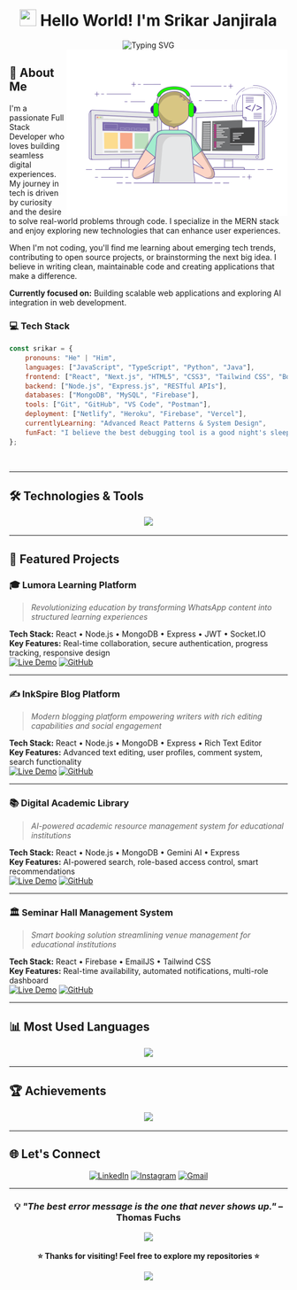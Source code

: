 <div align="center">
  
# <img src="https://raw.githubusercontent.com/MartinHeinz/MartinHeinz/master/wave.gif" width="30px" height="30px"> Hello World! I'm **Srikar Janjirala**

<img src="https://readme-typing-svg.demolab.com?font=Fira+Code&size=22&duration=3000&pause=1000&color=00D9FF&center=true&vCenter=true&multiline=true&width=600&height=100&lines=Full+Stack+Developer+%7C+MERN+Enthusiast;Crafting+Digital+Solutions+with+Passion;Turning+Ideas+into+Reality" alt="Typing SVG" />

</div>

<img align="right" alt="Coding" width="400" src="https://raw.githubusercontent.com/devSouvik/devSouvik/master/gif3.gif">

## 🚀 About Me

I'm a passionate Full Stack Developer who loves building seamless digital experiences. My journey in tech is driven by curiosity and the desire to solve real-world problems through code. I specialize in the MERN stack and enjoy exploring new technologies that can enhance user experiences.

When I'm not coding, you'll find me learning about emerging tech trends, contributing to open source projects, or brainstorming the next big idea. I believe in writing clean, maintainable code and creating applications that make a difference.

**Currently focused on:** Building scalable web applications and exploring AI integration in web development.

### 💻 Tech Stack

```javascript
const srikar = {
    pronouns: "He" | "Him",
    languages: ["JavaScript", "TypeScript", "Python", "Java"],
    frontend: ["React", "Next.js", "HTML5", "CSS3", "Tailwind CSS", "Bootstrap"],
    backend: ["Node.js", "Express.js", "RESTful APIs"],
    databases: ["MongoDB", "MySQL", "Firebase"],
    tools: ["Git", "GitHub", "VS Code", "Postman"],
    deployment: ["Netlify", "Heroku", "Firebase", "Vercel"],
    currentlyLearning: "Advanced React Patterns & System Design",
    funFact: "I believe the best debugging tool is a good night's sleep! 💤"
};
```

<br clear="right"/>

---

## 🛠️ **Technologies & Tools**

<div align="center">

<img src="https://skillicons.dev/icons?i=js,ts,react,nextjs,nodejs,express,mongodb,python,java,html,css,tailwind,bootstrap,git,github,firebase,netlify,heroku&theme=dark" />

</div>

---

## 🎯 **Featured Projects**

### 🎓 **Lumora Learning Platform**
> *Revolutionizing education by transforming WhatsApp content into structured learning experiences*

**Tech Stack:** React • Node.js • MongoDB • Express • JWT • Socket.IO  
**Key Features:** Real-time collaboration, secure authentication, progress tracking, responsive design  
[![Live Demo](https://img.shields.io/badge/🌐_Live_Demo-00D9FF?style=for-the-badge)](https://lumora-web.netlify.app/) [![GitHub](https://img.shields.io/badge/📦_Source_Code-181717?style=for-the-badge&logo=github)](#)

---

### ✍️ **InkSpire Blog Platform**
> *Modern blogging platform empowering writers with rich editing capabilities and social engagement*

**Tech Stack:** React • Node.js • MongoDB • Express • Rich Text Editor  
**Key Features:** Advanced text editing, user profiles, comment system, search functionality  
[![Live Demo](https://img.shields.io/badge/🌐_Live_Demo-00D9FF?style=for-the-badge)](https://inkspire-blog.netlify.app/) [![GitHub](https://img.shields.io/badge/📦_Source_Code-181717?style=for-the-badge&logo=github)](#)

---

### 📚 **Digital Academic Library**
> *AI-powered academic resource management system for educational institutions*

**Tech Stack:** React • Node.js • MongoDB • Gemini AI • Express  
**Key Features:** AI-powered search, role-based access control, smart recommendations  
[![Live Demo](https://img.shields.io/badge/🌐_Live_Demo-00D9FF?style=for-the-badge)](#) [![GitHub](https://img.shields.io/badge/📦_Source_Code-181717?style=for-the-badge&logo=github)](#)

---

### 🏛️ **Seminar Hall Management System**
> *Smart booking solution streamlining venue management for educational institutions*

**Tech Stack:** React • Firebase • EmailJS • Tailwind CSS  
**Key Features:** Real-time availability, automated notifications, multi-role dashboard  
[![Live Demo](https://img.shields.io/badge/🌐_Live_Demo-00D9FF?style=for-the-badge)](#) [![GitHub](https://img.shields.io/badge/📦_Source_Code-181717?style=for-the-badge&logo=github)](#)

---

## 📊 **Most Used Languages**

<div align="center">

<img width="500" src="https://github-readme-stats.vercel.app/api/top-langs/?username=Janjirala-Srikar&layout=compact&theme=tokyonight&hide_border=true&bg_color=0D1117&title_color=00D9FF&text_color=C9D1D9&langs_count=8" />

</div>

---

## 🏆 **Achievements**

<div align="center">

<img src="https://github-profile-trophy.vercel.app/?username=Janjirala-Srikar&theme=tokyonight&no-frame=true&column=4&margin-w=15&margin-h=15&title=Stars,Commits,Repositories,PullRequest" />

</div>

---

## 🌐 **Let's Connect**

<div align="center">

[![LinkedIn](https://img.shields.io/badge/LinkedIn-0077B5?style=for-the-badge&logo=linkedin&logoColor=white)](https://www.linkedin.com/in/srikar-janjirala/)
[![Instagram](https://img.shields.io/badge/Instagram-E4405F?style=for-the-badge&logo=instagram&logoColor=white)](https://www.instagram.com/srikar_janjirala)
[![Gmail](https://img.shields.io/badge/Gmail-D14836?style=for-the-badge&logo=gmail&logoColor=white)](mailto:srikar.janjirala@gmail.com)

</div>

---

<div align="center">

### 💡 *"The best error message is the one that never shows up."* – Thomas Fuchs

<img src="https://komarev.com/ghpvc/?username=Janjirala-Srikar&label=Profile%20Views&color=00D9FF&style=for-the-badge" />

**⭐ Thanks for visiting! Feel free to explore my repositories ⭐**

</div>

<div align="center">
<img src="https://capsule-render.vercel.app/api?type=waving&color=gradient&height=100&section=footer&theme=dark" />
</div>
